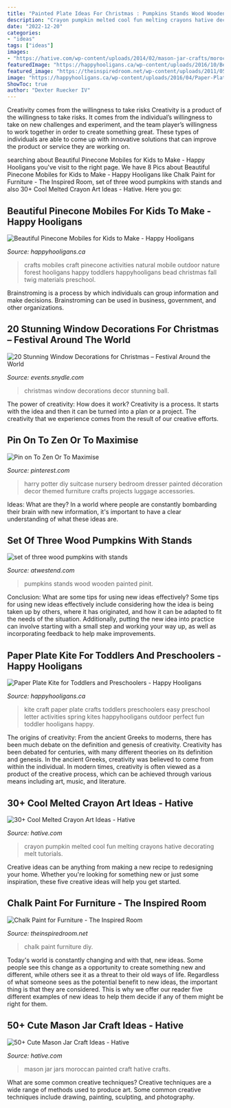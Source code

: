```yaml
---
title: "Painted Plate Ideas For Christmas : Pumpkins Stands Wood Wooden Painted Pinit"
description: "Crayon pumpkin melted cool fun melting crayons hative decorating melt tutorials"
date: "2022-12-20"
categories:
- "ideas"
tags: ["ideas"]
images:
- "https://hative.com/wp-content/uploads/2014/02/mason-jar-crafts/moroccan-painted-mason-jars-10.jpeg"
featuredImage: "https://happyhooligans.ca/wp-content/uploads/2016/10/Bead-and-Pinecone-Mobile-craft-for-kids-.jpg"
featured_image: "https://theinspiredroom.net/wp-content/uploads/2011/05/chalk-paint1.jpg"
image: "https://happyhooligans.ca/wp-content/uploads/2016/04/Paper-Plate-Kite-craft-Happy-Hooligans-.jpg"
ShowToc: true
author: "Dexter Ruecker IV"
---
```



Creativity comes from the willingness to take risks
Creativity is a product of the willingness to take risks. It comes from the individual’s willingness to take on new challenges and experiment, and the team player’s willingness to work together in order to create something great. These types of individuals are able to come up with innovative solutions that can improve the product or service they are working on.

	

		
searching about Beautiful Pinecone Mobiles for Kids to Make - Happy Hooligans you've visit to the right page. We have 8 Pics about Beautiful Pinecone Mobiles for Kids to Make - Happy Hooligans like Chalk Paint for Furniture - The Inspired Room, set of three wood pumpkins with stands and also 30+ Cool Melted Crayon Art Ideas - Hative. Here you go:
		
    
## Beautiful Pinecone Mobiles For Kids To Make - Happy Hooligans

<img loading=lazy src="https://happyhooligans.ca/wp-content/uploads/2016/10/Bead-and-Pinecone-Mobile-craft-for-kids-.jpg" onerror="this.onerror=null;this.src='https://tse4.mm.bing.net/th?id=OIP.-nPdziqk7PZb-Lg2WJN4OgAAAA&amp;pid=15.1';" alt="Beautiful Pinecone Mobiles for Kids to Make - Happy Hooligans">

_Source: happyhooligans.ca_

>crafts mobiles craft pinecone activities natural mobile outdoor nature forest hooligans happy toddlers happyhooligans bead christmas fall twig materials preschool. 

	

Brainstroming is a process by which individuals can group information and make decisions. Brainstroming can be used in business, government, and other organizations.

    
## 20 Stunning Window Decorations For Christmas – Festival Around The World

<img loading=lazy src="https://events.snydle.com/files/2016/12/Christmas-Ball-Window-Decor.jpg" onerror="this.onerror=null;this.src='https://tse2.mm.bing.net/th?id=OIP.T_PhTsIHfzzxnqA8L2yDgQHaJ3&amp;pid=15.1';" alt="20 Stunning Window Decorations for Christmas – Festival Around the World">

_Source: events.snydle.com_

>christmas window decorations decor stunning ball. 

	

The power of creativity: How does it work?
Creativity is a process. It starts with the idea and then it can be turned into a plan or a project. The creativity that we experience comes from the result of our creative efforts.

    
## Pin On To Zen Or To Maximise

<img loading=lazy src="https://i.pinimg.com/736x/d7/55/25/d755257d2e342fe61b055c16154e5308.jpg" onerror="this.onerror=null;this.src='https://tse3.mm.bing.net/th?id=OIP.j5e0BKAP3F0v35K7550DSgHaJ4&amp;pid=15.1';" alt="Pin on To Zen Or To Maximise">

_Source: pinterest.com_

>harry potter diy suitcase nursery bedroom dresser painted décoration decor themed furniture crafts projects luggage accessories. 

	

Ideas: What are they?
In a world where people are constantly bombarding their brain with new information, it's important to have a clear understanding of what these ideas are.

    
## Set Of Three Wood Pumpkins With Stands

<img loading=lazy src="https://www.atwestend.com/Images/CGU2460-1.jpg?resizeid=3&amp;resizeh=0&amp;resizew=800" onerror="this.onerror=null;this.src='https://tse1.mm.bing.net/th?id=OIP.FVx2KpvRjfU1BfCWrXONIwHaLH&amp;pid=15.1';" alt="set of three wood pumpkins with stands">

_Source: atwestend.com_

>pumpkins stands wood wooden painted pinit. 

	

Conclusion: What are some tips for using new ideas effectively?
Some tips for using new ideas effectively include considering how the idea is being taken up by others, where it has originated, and how it can be adapted to fit the needs of the situation. Additionally, putting the new idea into practice can involve starting with a small step and working your way up, as well as incorporating feedback to help make improvements.

    
## Paper Plate Kite For Toddlers And Preschoolers - Happy Hooligans

<img loading=lazy src="https://happyhooligans.ca/wp-content/uploads/2016/04/Paper-Plate-Kite-craft-Happy-Hooligans-.jpg" onerror="this.onerror=null;this.src='https://tse1.mm.bing.net/th?id=OIP.pRAKreX5cSNrW_Agkzh2BgAAAA&amp;pid=15.1';" alt="Paper Plate Kite for Toddlers and Preschoolers - Happy Hooligans">

_Source: happyhooligans.ca_

>kite craft paper plate crafts toddlers preschoolers easy preschool letter activities spring kites happyhooligans outdoor perfect fun toddler hooligans happy. 

	

The origins of creativity: From the ancient Greeks to moderns, there has been much debate on the definition and genesis of creativity.
Creativity has been debated for centuries, with many different theories on its definition and genesis. In the ancient Greeks, creativity was believed to come from within the individual. In modern times, creativity is often viewed as a product of the creative process, which can be achieved through various means including art, music, and literature.

    
## 30+ Cool Melted Crayon Art Ideas - Hative

<img loading=lazy src="https://hative.com/wp-content/uploads/2014/04/melted-crayon-art/22-melted-crayon-pumpkin-fun.jpg" onerror="this.onerror=null;this.src='https://tse1.mm.bing.net/th?id=OIP.otXbyXiumBhFG0ViGFnH8QHaJ6&amp;pid=15.1';" alt="30+ Cool Melted Crayon Art Ideas - Hative">

_Source: hative.com_

>crayon pumpkin melted cool fun melting crayons hative decorating melt tutorials. 

	

Creative ideas can be anything from making a new recipe to redesigning your home. Whether you're looking for something new or just some inspiration, these five creative ideas will help you get started.

    
## Chalk Paint For Furniture - The Inspired Room

<img loading=lazy src="https://theinspiredroom.net/wp-content/uploads/2011/05/chalk-paint1.jpg" onerror="this.onerror=null;this.src='https://tse3.mm.bing.net/th?id=OIP.1Kpc_sFW-NaDcSa1l9p8CQHaLI&amp;pid=15.1';" alt="Chalk Paint for Furniture - The Inspired Room">

_Source: theinspiredroom.net_

>chalk paint furniture diy. 

	

Today's world is constantly changing and with that, new ideas. Some people see this change as a opportunity to create something new and different, while others see it as a threat to their old ways of life. Regardless of what someone sees as the potential benefit to new ideas, the important thing is that they are considered. This is why we offer our reader five different examples of new ideas to help them decide if any of them might be right for them.

    
## 50+ Cute Mason Jar Craft Ideas - Hative

<img loading=lazy src="https://hative.com/wp-content/uploads/2014/02/mason-jar-crafts/moroccan-painted-mason-jars-10.jpeg" onerror="this.onerror=null;this.src='https://tse1.mm.bing.net/th?id=OIP.uOOdSKStD70DBlUK-s_EEAHaG8&amp;pid=15.1';" alt="50+ Cute Mason Jar Craft Ideas - Hative">

_Source: hative.com_

>mason jar jars moroccan painted craft hative crafts. 

	

What are some common creative techniques?
Creative techniques are a wide range of methods used to produce art. Some common creative techniques include drawing, painting, sculpting, and photography.

